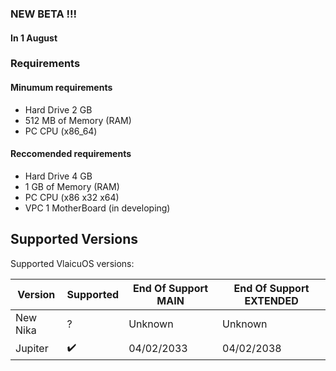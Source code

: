 ### NEW BETA !!!
#### In 1 August

### Requirements
#### Minumum requirements
- Hard Drive 2 GB
- 512 MB of Memory (RAM)
- PC CPU (x86_64)
#### Reccomended requirements
- Hard Drive 4 GB
- 1 GB of Memory (RAM)
- PC CPU (x86 x32 x64)
- VPC 1 MotherBoard (in developing)

## Supported Versions

Supported VlaicuOS versions:

| Version          | Supported          | End Of Support MAIN                   | End Of Support  EXTENDED                      |
| ---------------- | ------------------ | ------------------------------------  | ------------------------------------          |
| New Nika         |  ?                 | Unknown                               | Unknown                                       |
| Jupiter          | ✔️                 | 04/02/2033                           | 04/02/2038                                     |
